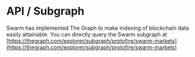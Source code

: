 # API / Subgraph

Swarm has implemented The Graph to make indexing of blockchain data easily attainable. You can directly query the Swarm subgraph at [https://thegraph.com/explorer/subgraph/protofire/swarm-markets](https://thegraph.com/explorer/subgraph/protofire/swarm-markets)
